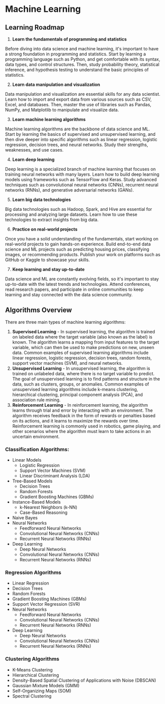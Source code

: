 # Machine Learning

## Learning Roadmap

1. **Learn the fundamentals of programming and statistics**

Before diving into data science and machine learning, it's important to have a strong foundation in programming and statistics. Start by learning a programming language such as Python, and get comfortable with its syntax, data types, and control structures. Then, study probability theory, statistical inference, and hypothesis testing to understand the basic principles of statistics.

2. **Learn data manipulation and visualization**

Data manipulation and visualization are essential skills for any data scientist. Learn how to import and export data from various sources such as CSV, Excel, and databases. Then, master the use of libraries such as Pandas, NumPy, and Matplotlib to manipulate and visualize data.

3. **Learn machine learning algorithms**

Machine learning algorithms are the backbone of data science and ML. Start by learning the basics of supervised and unsupervised learning, and then dive deeper into specific algorithms such as linear regression, logistic regression, decision trees, and neural networks. Study their strengths, weaknesses, and use cases.

4. **Learn deep learning**

Deep learning is a specialized branch of machine learning that focuses on training neural networks with many layers. Learn how to build deep learning models using frameworks such as TensorFlow and Keras. Study advanced techniques such as convolutional neural networks (CNNs), recurrent neural networks (RNNs), and generative adversarial networks (GANs).

5. **Learn big data technologies**

Big data technologies such as Hadoop, Spark, and Hive are essential for processing and analyzing large datasets. Learn how to use these technologies to extract insights from big data.

6. **Practice on real-world projects**

Once you have a solid understanding of the fundamentals, start working on real-world projects to gain hands-on experience. Build end-to-end data science and ML projects such as predicting housing prices, classifying images, or recommending products. Publish your work on platforms such as GitHub or Kaggle to showcase your skills.

7. **Keep learning and stay up-to-date**

Data science and ML are constantly evolving fields, so it's important to stay up-to-date with the latest trends and technologies. Attend conferences, read research papers, and participate in online communities to keep learning and stay connected with the data science community.

## Algorithms Overview

There are three main types of machine learning algorithms:

1. **Supervised Learning** - In supervised learning, the algorithm is trained on labeled data where the target variable (also known as the label) is known. The algorithm learns a mapping from input features to the target variable, which can then be used to make predictions on new, unseen data. Common examples of supervised learning algorithms include linear regression, logistic regression, decision trees, random forests, support vector machines (SVM), and neural networks. 
2. **Unsupervised Learning** - In unsupervised learning, the algorithm is trained on unlabeled data, where there is no target variable to predict. The goal of unsupervised learning is to find patterns and structure in the data, such as clusters, groups, or anomalies. Common examples of unsupervised learning algorithms include k-means clustering, hierarchical clustering, principal component analysis (PCA), and association rule mining. 
3. **Reinforcement Learning** - In reinforcement learning, the algorithm learns through trial and error by interacting with an environment. The algorithm receives feedback in the form of rewards or penalties based on its actions, and it learns to maximize the rewards over time. Reinforcement learning is commonly used in robotics, game playing, and other scenarios where the algorithm must learn to take actions in an uncertain environment.

### Classification Algorithms:

- Linear Models 
  - Logistic Regression 
  - Support Vector Machines (SVM)
  - Linear Discriminant Analysis (LDA)
- Tree-Based Models
  - Decision Trees
  - Random Forests
  - Gradient Boosting Machines (GBMs)
- Instance-Based Models
  - k-Nearest Neighbors (k-NN)
  - Case-Based Reasoning
- Naive Bayes
- Neural Networks
  - Feedforward Neural Networks
  - Convolutional Neural Networks (CNNs)
  - Recurrent Neural Networks (RNNs)
- Deep Learning
  - Deep Neural Networks
  - Convolutional Neural Networks (CNNs)
  - Recurrent Neural Networks (RNNs)

### Regression Algorithms

- Linear Regression
- Decision Trees
- Random Forests
- Gradient Boosting Machines (GBMs)
- Support Vector Regression (SVR)
- Neural Networks
  - Feedforward Neural Networks
  - Convolutional Neural Networks (CNNs)
  - Recurrent Neural Networks (RNNs)
- Deep Learning
  - Deep Neural Networks
  - Convolutional Neural Networks (CNNs)
  - Recurrent Neural Networks (RNNs)

### Clustering Algorithms

- K-Means Clustering
- Hierarchical Clustering
- Density-Based Spatial Clustering of Applications with Noise (DBSCAN)
- Gaussian Mixture Models (GMM)
- Self-Organizing Maps (SOM)
- Spectral Clustering